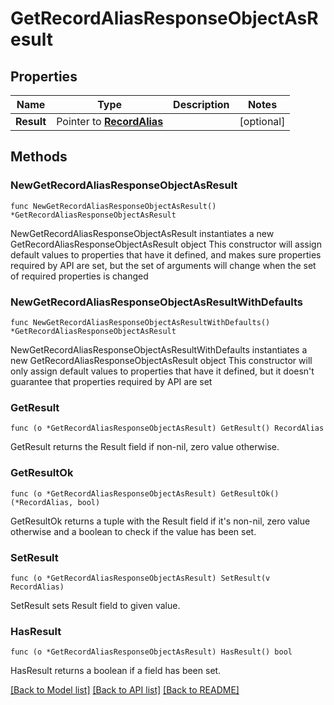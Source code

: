 # GetRecordAliasResponseObjectAsResult

## Properties

Name | Type | Description | Notes
------------ | ------------- | ------------- | -------------
**Result** | Pointer to [**RecordAlias**](RecordAlias.md) |  | [optional] 

## Methods

### NewGetRecordAliasResponseObjectAsResult

`func NewGetRecordAliasResponseObjectAsResult() *GetRecordAliasResponseObjectAsResult`

NewGetRecordAliasResponseObjectAsResult instantiates a new GetRecordAliasResponseObjectAsResult object
This constructor will assign default values to properties that have it defined,
and makes sure properties required by API are set, but the set of arguments
will change when the set of required properties is changed

### NewGetRecordAliasResponseObjectAsResultWithDefaults

`func NewGetRecordAliasResponseObjectAsResultWithDefaults() *GetRecordAliasResponseObjectAsResult`

NewGetRecordAliasResponseObjectAsResultWithDefaults instantiates a new GetRecordAliasResponseObjectAsResult object
This constructor will only assign default values to properties that have it defined,
but it doesn't guarantee that properties required by API are set

### GetResult

`func (o *GetRecordAliasResponseObjectAsResult) GetResult() RecordAlias`

GetResult returns the Result field if non-nil, zero value otherwise.

### GetResultOk

`func (o *GetRecordAliasResponseObjectAsResult) GetResultOk() (*RecordAlias, bool)`

GetResultOk returns a tuple with the Result field if it's non-nil, zero value otherwise
and a boolean to check if the value has been set.

### SetResult

`func (o *GetRecordAliasResponseObjectAsResult) SetResult(v RecordAlias)`

SetResult sets Result field to given value.

### HasResult

`func (o *GetRecordAliasResponseObjectAsResult) HasResult() bool`

HasResult returns a boolean if a field has been set.


[[Back to Model list]](../README.md#documentation-for-models) [[Back to API list]](../README.md#documentation-for-api-endpoints) [[Back to README]](../README.md)


